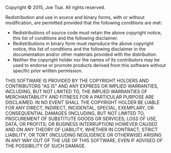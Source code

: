 Copyright © 2015, Joe Tsai. All rights reserved.

Redistribution and use in source and binary forms, with or without
modification, are permitted provided that the following conditions are met:

* Redistributions of source code must retain the above copyright notice, this 
list of conditions and the following disclaimer.
* Redistributions in binary form must reproduce the above copyright notice, 
this list of conditions and the following disclaimer in the documentation and/or 
other materials provided with the distribution.
* Neither the copyright holder nor the names of its contributors may be used to 
endorse or promote products derived from this software without specific prior 
written permission.

THIS SOFTWARE IS PROVIDED BY THE COPYRIGHT HOLDERS AND CONTRIBUTORS "AS IS" AND
ANY EXPRESS OR IMPLIED WARRANTIES, INCLUDING, BUT NOT LIMITED TO, THE IMPLIED
WARRANTIES OF MERCHANTABILITY AND FITNESS FOR A PARTICULAR PURPOSE ARE
DISCLAIMED. IN NO EVENT SHALL THE COPYRIGHT HOLDER BE LIABLE FOR ANY
DIRECT, INDIRECT, INCIDENTAL, SPECIAL, EXEMPLARY, OR CONSEQUENTIAL DAMAGES
(INCLUDING, BUT NOT LIMITED TO, PROCUREMENT OF SUBSTITUTE GOODS OR SERVICES;
LOSS OF USE, DATA, OR PROFITS; OR BUSINESS INTERRUPTION) HOWEVER CAUSED AND
ON ANY THEORY OF LIABILITY, WHETHER IN CONTRACT, STRICT LIABILITY, OR TORT
(INCLUDING NEGLIGENCE OR OTHERWISE) ARISING IN ANY WAY OUT OF THE USE OF THIS
SOFTWARE, EVEN IF ADVISED OF THE POSSIBILITY OF SUCH DAMAGE.
